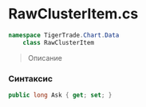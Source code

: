 
# RawClusterItem.cs
```csharp
namespace TigerTrade.Chart.Data  
    class RawClusterItem
```

> Описание

### Синтаксис
```csharp
public long Ask { get; set; }
```
